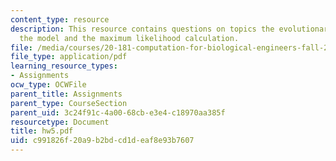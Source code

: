 ```yaml
---
content_type: resource
description: This resource contains questions on topics the evolutionary model, coding
  the model and the maximum likelihood calculation.
file: /media/courses/20-181-computation-for-biological-engineers-fall-2006/c991826f20a9b2bdcd1deaf8e93b7607_hw5.pdf
file_type: application/pdf
learning_resource_types:
- Assignments
ocw_type: OCWFile
parent_title: Assignments
parent_type: CourseSection
parent_uid: 3c24f91c-4a00-68cb-e3e4-c18970aa385f
resourcetype: Document
title: hw5.pdf
uid: c991826f-20a9-b2bd-cd1d-eaf8e93b7607
---
```

